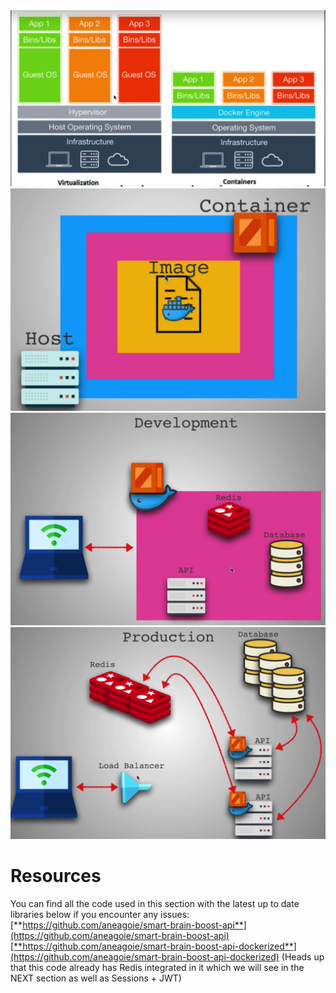 <img src="Index.assets/Screen Shot 2021-08-28 at 5.49.29 PM.png" alt="Screen Shot 2021-08-28 at 5.49.29 PM" style="zoom:50%;" />

<img src="Index.assets/Screen Shot 2021-08-29 at 7.30.32 PM.png" alt="Screen Shot 2021-08-29 at 7.30.32 PM" style="zoom:50%;" />

<img src="Index.assets/Screen Shot 2021-08-29 at 7.35.15 PM.png" alt="Screen Shot 2021-08-29 at 7.35.15 PM" style="zoom:50%;" />

<img src="Index.assets/Screen Shot 2021-08-29 at 7.35.32 PM.png" alt="Screen Shot 2021-08-29 at 7.35.32 PM" style="zoom:50%;" />

# Resources

You can find all the code used in this section with the latest up to date libraries below if you encounter any issues:
[**https://github.com/aneagoie/smart-brain-boost-api**](https://github.com/aneagoie/smart-brain-boost-api)[**https://github.com/aneagoie/smart-brain-boost-api-dockerized**](https://github.com/aneagoie/smart-brain-boost-api-dockerized) (Heads up that this code already has Redis integrated in it which we will see in the NEXT section as well as Sessions + JWT)

